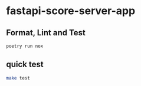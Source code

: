 # fastapi-score-server-app

## Format, Lint and Test

```sh
poetry run nox
```

## quick test

```sh
make test
```
